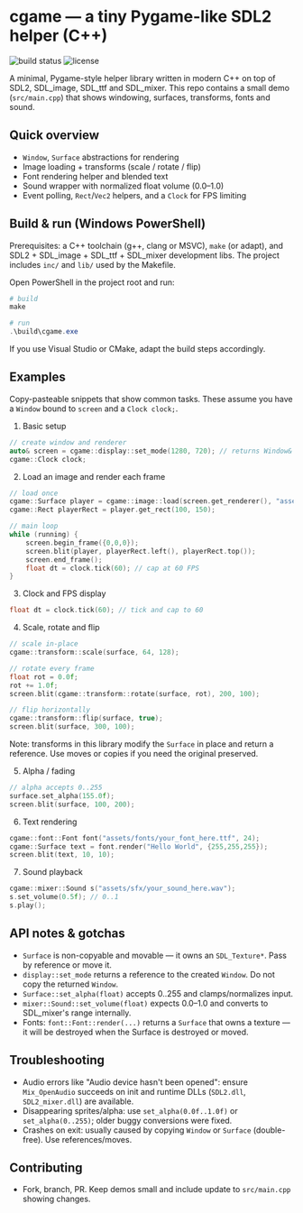 # cgame — a tiny Pygame-like SDL2 helper (C++)

<img alt="build status" src="https://img.shields.io/badge/build-local-brightgreen"> <img alt="license" src="https://img.shields.io/badge/license-MIT-blue">

A minimal, Pygame-style helper library written in modern C++ on top of SDL2, SDL_image, SDL_ttf and SDL_mixer.
This repo contains a small demo (`src/main.cpp`) that shows windowing, surfaces, transforms, fonts and sound.

## Quick overview
- `Window`, `Surface` abstractions for rendering
- Image loading + transforms (scale / rotate / flip)
- Font rendering helper and blended text
- Sound wrapper with normalized float volume (0.0–1.0)
- Event polling, `Rect`/`Vec2` helpers, and a `Clock` for FPS limiting

## Build & run (Windows PowerShell)
Prerequisites: a C++ toolchain (g++, clang or MSVC), `make` (or adapt), and SDL2 + SDL_image + SDL_ttf + SDL_mixer development libs. The project includes `inc/` and `lib/` used by the Makefile.

Open PowerShell in the project root and run:

```powershell
# build
make

# run
.\build\cgame.exe
```

If you use Visual Studio or CMake, adapt the build steps accordingly.

## Examples
Copy-pasteable snippets that show common tasks. These assume you have a `Window` bound to `screen` and a `Clock clock;`.

1) Basic setup

```c++
// create window and renderer
auto& screen = cgame::display::set_mode(1280, 720); // returns Window&
cgame::Clock clock;
```

2) Load an image and render each frame

```c++
// load once
cgame::Surface player = cgame::image::load(screen.get_renderer(), "assets/images/player.png");
cgame::Rect playerRect = player.get_rect(100, 150);

// main loop
while (running) {
    screen.begin_frame({0,0,0});
    screen.blit(player, playerRect.left(), playerRect.top());
    screen.end_frame();
    float dt = clock.tick(60); // cap at 60 FPS
}
```

3) Clock and FPS display

```c++
float dt = clock.tick(60); // tick and cap to 60
```

4) Scale, rotate and flip

```c++
// scale in-place
cgame::transform::scale(surface, 64, 128);

// rotate every frame
float rot = 0.0f; 
rot += 1.0f;
screen.blit(cgame::transform::rotate(surface, rot), 200, 100);

// flip horizontally
cgame::transform::flip(surface, true);
screen.blit(surface, 300, 100);
```

Note: transforms in this library modify the `Surface` in place and return a reference. Use moves or copies if you need the original preserved.

5) Alpha / fading

```c++
// alpha accepts 0..255
surface.set_alpha(155.0f);
screen.blit(surface, 100, 200);
```

6) Text rendering

```c++
cgame::font::Font font("assets/fonts/your_font_here.ttf", 24);
cgame::Surface text = font.render("Hello World", {255,255,255});
screen.blit(text, 10, 10);
```

7) Sound playback

```c++
cgame::mixer::Sound s("assets/sfx/your_sound_here.wav");
s.set_volume(0.5f); // 0..1
s.play();
```

## API notes & gotchas
- `Surface` is non-copyable and movable — it owns an `SDL_Texture*`. Pass by reference or move it.
- `display::set_mode` returns a reference to the created `Window`. Do not copy the returned `Window`.
- `Surface::set_alpha(float)` accepts 0..255 and clamps/normalizes input.
- `mixer::Sound::set_volume(float)` expects 0.0–1.0 and converts to SDL_mixer's range internally.
- Fonts: `font::Font::render(...)` returns a `Surface` that owns a texture — it will be destroyed when the Surface is destroyed or moved.

## Troubleshooting
- Audio errors like "Audio device hasn't been opened": ensure `Mix_OpenAudio` succeeds on init and runtime DLLs (`SDL2.dll`, `SDL2_mixer.dll`) are available.
- Disappearing sprites/alpha: use `set_alpha(0.0f..1.0f)` or `set_alpha(0..255)`; older buggy conversions were fixed.
- Crashes on exit: usually caused by copying `Window` or `Surface` (double-free). Use references/moves.

## Contributing
- Fork, branch, PR. Keep demos small and include update to `src/main.cpp` showing changes.